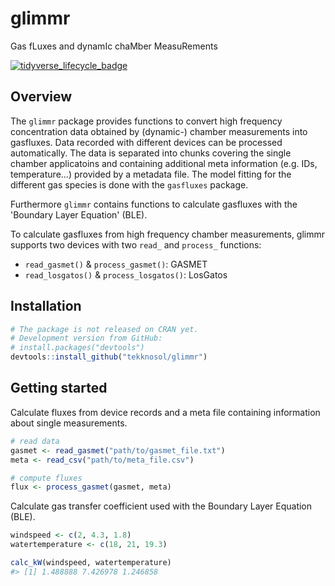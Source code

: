 
<!-- README.md is generated from README.Rmd. Please edit that file -->
glimmr
======

Gas fLuxes and dynamIc chaMber MeasuRements

[![tidyverse\_lifecycle\_badge](https://img.shields.io/badge/lifecycle-experimental-orange.svg)](https://www.tidyverse.org/lifecycle/#experimental)

Overview
--------

The `glimmr` package provides functions to convert high frequency concentration data obtained by (dynamic-) chamber measurements into gasfluxes. Data recorded with different devices can be processed automatically. The data is separated into chunks covering the single chamber applicatoins and containing additional meta information (e.g. IDs, temperature...) provided by a metadata file. The model fitting for the different gas species is done with the `gasfluxes` package.

Furthermore `glimmr` contains functions to calculate gasfluxes with the 'Boundary Layer Equation' (BLE).

To calculate gasfluxes from high frequency chamber measurements, glimmr supports two devices with two `read_` and `process_` functions:

-   `read_gasmet()` & `process_gasmet()`: GASMET
-   `read_losgatos()` & `process_losgatos()`: LosGatos

Installation
------------

``` r
# The package is not released on CRAN yet.
# Development version from GitHub:
# install.packages("devtools")
devtools::install_github("tekknosol/glimmr")
```

Getting started
---------------

Calculate fluxes from device records and a meta file containing information about single measurements.

``` r
# read data
gasmet <- read_gasmet("path/to/gasmet_file.txt")
meta <- read_csv("path/to/meta_file.csv")

# compute fluxes
flux <- process_gasmet(gasmet, meta)
```

Calculate gas transfer coefficient used with the Boundary Layer Equation (BLE).

``` r
windspeed <- c(2, 4.3, 1.8)
watertemperature <- c(18, 21, 19.3)

calc_kW(windspeed, watertemperature)
#> [1] 1.488888 7.426978 1.246858
```

